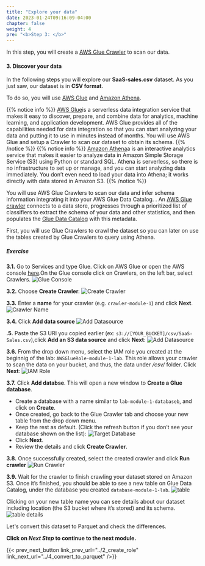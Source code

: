 ```yaml
---
title: "Explore your data"
date: 2023-01-24T09:16:09-04:00
chapter: false
weight: 4
pre: "<b>Step 3: </b>"
---
```


In this step, you will create a [AWS Glue Crawler](https://docs.aws.amazon.com/glue/latest/dg/add-crawler.html) to scan our data.

#### 3. Discover your data

In the following steps you will explore our **SaaS-sales.csv** dataset. As you just saw, our dataset is in **CSV format**.  

To do so, you will use [AWS Glue](https://aws.amazon.com/glue/) and [Amazon Athena](https://aws.amazon.com/athena/?nc=sn&loc=0). 

{{% notice info %}}
[AWS Glue](https://aws.amazon.com/glue/)is a serverless data integration service that makes it easy to discover, prepare, and combine data for analytics, machine learning, and application development. AWS Glue provides all of the capabilities needed for data integration so that you can start analyzing your data and putting it to use in minutes instead of months. You will use AWS Glue and setup a Crawler to scan our dataset to obtain its schema.
{{% /notice %}}
{{% notice info %}}
[Amazon Athena](https://aws.amazon.com/athena/?nc=sn&loc=0)a is an interactive analytics service that makes it easier to analyze data in Amazon Simple Storage Service (S3) using Python or standard SQL. Athena is serverless, so there is no infrastructure to set up or manage, and you can start analyzing data immediately. You don’t even need to load your data into Athena; it works directly with data stored in Amazon S3.
{{% /notice %}}



You will use AWS Glue Crawlers to scan our data and infer schema information integrating it into your AWS Glue Data Catalog. . An [AWS Glue crawler](https://docs.aws.amazon.com/glue/latest/dg/add-crawler.html) connects to a data store, progresses through a prioritized list of classifiers to extract the schema of your data and other statistics, and then populates the [Glue Data Catalog](https://docs.aws.amazon.com/glue/latest/dg/catalog-and-crawler.html) with this metadata.

First, you will use Glue Crawlers to crawl the dataset so you can later on use the tables created by Glue Crawlers to query using Athena.

##### Exercise

**3.1.** Go to Services and type Glue. Click on AWS Glue or open the AWS console [here](https://eu-central-1.console.aws.amazon.com/glue/home?region=eu-central-1#/v2/home).On the Glue console click on Crawlers, on the left bar, select Crawlers. 
![Glue Console](/Sustainability/200_different_datasets_and_their_use_case/Module_1/Images/8_1_Glue.png)

**3.2.** Choose **Create Crawler**:
![Create Crawler](/Sustainability/200_different_datasets_and_their_use_case/Module_1/Images/8_2_CreateCrawler.png)

**3.3.** Enter a **name** for your crawler (e.g. `crawler-module-1`) and click **Next**.
![Crawler Name](/Sustainability/200_different_datasets_and_their_use_case/Module_1/Images/8_3_CrawlerName.png) 

**3.4.** Click **Add data source**
![Add Datasource](/Sustainability/200_different_datasets_and_their_use_case/Module_1/Images/8_4_AddDatasource_1.png)

**.5.** Paste the S3 URI you copied earlier (ex: `s3://[YOUR_BUCKET]/csv/SaaS-Sales.csv`),click **Add an S3 data source** and click **Next**:
![Add Datasource](/Sustainability/200_different_datasets_and_their_use_case/Module_1/Images/8_5_AddDatasource_2.png)

**3.6.** From the drop down menu, select the IAM role you created at the beginnig of the lab: `AWSGlueRole-module-1-lab`. This role allows your crawler to scan the data on your bucket, and thus, the data under */csv/* folder. Click **Next**:
![IAM Role](/Sustainability/200_different_datasets_and_their_use_case/Module_1/Images/8_6_IAMGlueRole.png)

**3.7.** Click **Add databse**. This will open a new window to **Create a Glue database**.
* Create a database with a name similar to `lab-module-1-databaseb`, and click on **Create**. 
* Once created, go back to the Glue Crawler tab and choose your new table from the drop down menu. 
* Keep the rest as default. (Click the refresh button if you don’t see your database shown on the list):
![Target Database](/Sustainability/200_different_datasets_and_their_use_case/Module_1/Images/8_7_Database.png)
* Click **Next**.
* Review the details and click **Create Crawler**.

**3.8.** Once successfully created, select the created crawler and click **Run crawler**
![Run Crawler](/Sustainability/200_different_datasets_and_their_use_case/Module_1/Images/8_8_Run.png)

**3.9.** Wait for the crawler to finish crawling your dataset stored on Amazon S3. Once it’s finished, you should be able to see a new table on Glue Data Catalog, under the database you created `database-module-1-lab`. 
![table](/Sustainability/200_different_datasets_and_their_use_case/Module_1/Images/8_9_database.png)

Clicking on your new table name you can see details about our dataset including location (the S3 bucket where it’s stored) and its schema.
![table details](/Sustainability/200_different_datasets_and_their_use_case/Module_1/Images/8_9_table_details.png)

Let's convert this dataset to Parquet and check the differences. 

**Click on *Next Step* to continue to the next module.**

{{< prev_next_button link_prev_url="../2_create_role" link_next_url="../4_convert_to_parquet" />}}

